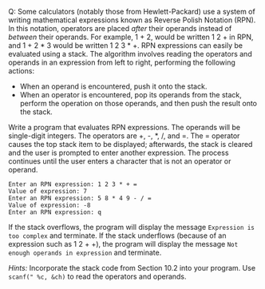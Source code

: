 Q: Some calculators (notably those from Hewlett-Packard) use a system of writing
mathematical expressions known as Reverse Polish Notation (RPN). In this
notation, operators are placed <em>after</em> their operands instead of
<em>between</em> their operands. For example, 1 + 2, would be written 1 2 + in
RPN, and 1 + 2 * 3 would be written 1 2 3 * +. RPN expressions can easily be
evaluated using a stack. The algorithm involves reading the operators and
operands in an expression from left to right, performing the following actions:

- When an operand is encountered, push it onto the stack.
- When an operator is encountered, pop its operands from the stack, perform the
  operation on those operands, and then push the result onto the stack.

Write a program that evaluates RPN expressions. The operands will be
single-digit integers. The operators are +, -, *, /, and =. The = operator
causes the top stack item to be displayed; afterwards, the stack is cleared and
the user is prompted to enter another expression. The process continues until
the user enters a character that is not an operator or operand.

```
Enter an RPN expression: 1 2 3 * + =
Value of expression: 7
Enter an RPN expression: 5 8 * 4 9 - / =
Value of expression: -8
Enter an RPN expression: q
```

If the stack overflows, the program will display the message
`Expression is too complex` and terminate. If the stack underflows (because of
an expression such as 1 2 + +), the program will display the message
`Not enough operands in expression` and terminate.

<em>Hints:</em> Incorporate the stack code from Section 10.2 into your program.
Use `scanf(" %c, &ch)` to read the operators and operands.
